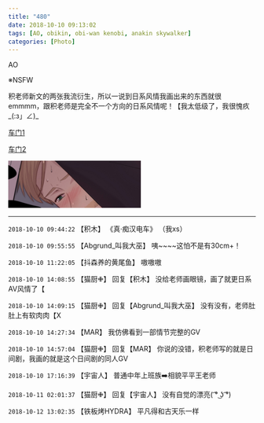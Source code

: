 ```yaml
---
title: "480"
date: 2018-10-10 09:13:02
tags: [AO, obikin, obi-wan kenobi, anakin skywalker]
categories: [Photo]
---
```


<p>AO</p> 
<p>※NSFW</p> 
<p>积老师新文的两张我流衍生，所以一说到日系风情我画出来的东西就很emmmm，跟积老师是完全不一个方向的日系风情呢！【我太低级了，我很愧疚_(:з」∠)_</p> 
<p><a rel="nofollow" href="https://images-wixmp-ed30a86b8c4ca887773594c2.wixmp.com/intermediary/f/d97cf4c4-1f95-4c79-9e66-10b31d5fac97/dcyorm4-2920616a-d910-4482-9cf2-2293cec67058.jpg" target="_blank"  >车门1</a></p> 
<p><a rel="nofollow" href="https://images-wixmp-ed30a86b8c4ca887773594c2.wixmp.com/intermediary/f/d97cf4c4-1f95-4c79-9e66-10b31d5fac97/dcyorod-1bebf68c-6bdd-4931-8a94-8902493f093f.jpg" target="_blank"  >车门2</a></p>

![](https://raw.githubusercontent.com/alicewish/meowchain247/master/img_cVZNdzJtQk9JV2RNK2kvKzhkVlVMNk5lblovWWRUR2U5eHNxSDk3MkxKM3hRZ0luR29tWmhRPT0.png)

---

`2018-10-10 09:44:22` 【积木】 《真·痴汉电车》 （我xs）

`2018-10-10 09:55:55` 【Abgrund\_叫我大巫】 咦~~~~这怕不是有30cm+！

`2018-10-10 11:22:05` 【抖森养的黄尾鱼】 嗷嗷嗷

`2018-10-10 14:08:55` 【猫厨✙】 回复【积木】 没给老师画眼镜，画了就更日系AV风情了【

`2018-10-10 14:09:15` 【猫厨✙】 回复【Abgrund\_叫我大巫】 没有没有，老师肚肚上有软肉肉【X

`2018-10-10 14:27:34` 【MAR】 我仿佛看到一部情节完整的GV

`2018-10-10 14:57:04` 【猫厨✙】 回复【MAR】 你说的没错，积老师写的就是日间剧，我画的就是这个日间剧的同人GV

`2018-10-10 17:16:39` 【宇宙人】 普通中年上班族➡️相貌平平王老师

`2018-10-11 02:01:37` 【猫厨✙】 回复【宇宙人】 没有自觉的漂亮( ͡° ͜ʖ ͡°)

`2018-10-12 13:02:35` 【铁板烤HYDRA】 平凡得和古天乐一样
